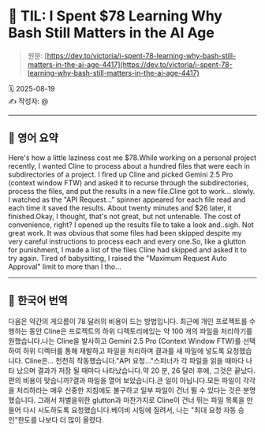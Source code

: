 # 📌 TIL: I Spent $78 Learning Why Bash Still Matters in the AI Age

> 원문: [https://dev.to/victoria/i-spent-78-learning-why-bash-still-matters-in-the-ai-age-4417](https://dev.to/victoria/i-spent-78-learning-why-bash-still-matters-in-the-ai-age-4417)

🗓 2025-08-19  
✍️ 작성자: @

---

## 🔹 영어 요약

Here's how a little laziness cost me $78.While working on a personal project recently, I wanted Cline to process about a hundred files that were each in subdirectories of a project. I fired up Cline and picked Gemini 2.5 Pro (context window FTW) and asked it to recurse through the subdirectories, process the files, and put the results in a new file.Cline got to work… slowly. I watched as the "API Request…" spinner appeared for each file read and each time it saved the results. About twenty minutes and $26 later, it finished.Okay, I thought, that's not great, but not untenable. The cost of convenience, right? I opened up the results file to take a look and..sigh. Not great work. It was obvious that some files had been skipped despite my very careful instructions to process each and every one.So, like a glutton for punishment, I made a list of the files Cline had skipped and asked it to try again. Tired of babysitting, I raised the "Maximum Request Auto Approval" limit to more than I tho...

---

## 🔸 한국어 번역

다음은 약간의 게으름이 78 달러의 비용이 드는 방법입니다. 최근에 개인 프로젝트를 수행하는 동안 Cline은 프로젝트의 하위 디렉토리에있는 약 100 개의 파일을 처리하기를 원했습니다.나는 Cline을 발사하고 Gemini 2.5 Pro (Context Window FTW)를 선택하여 하위 디렉터를 통해 재발하고 파일을 처리하며 결과를 새 파일에 넣도록 요청했습니다. Cline은… 천천히 작동했습니다."API 요청…"스피너가 각 파일을 읽을 때마다 나타 났으며 결과가 저장 될 때마다 나타났습니다.약 20 분, 26 달러 후에, 그것은 끝났다.편의 비용이 맞습니까?결과 파일을 열어 보았습니다.큰 일이 아닙니다.모든 파일이 각각을 처리하라는 매우 신중한 지침에도 불구하고 일부 파일이 건너 뛸 수 있다는 것은 분명했습니다. 그래서 처벌을위한 glutton과 마찬가지로 Cline이 건너 뛰는 파일 목록을 만들어 다시 시도하도록 요청했습니다.베이비 시팅에 질려서, 나는 "최대 요청 자동 승인"한도를 나보다 더 많이 올렸다.
